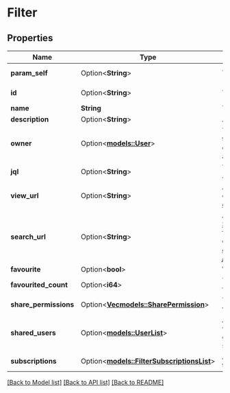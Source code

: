 # Filter

## Properties

Name | Type | Description | Notes
------------ | ------------- | ------------- | -------------
**param_self** | Option<**String**> | The URL of the filter. | [optional][readonly]
**id** | Option<**String**> | The unique identifier for the filter. | [optional][readonly]
**name** | **String** | The name of the filter. Must be unique. | 
**description** | Option<**String**> | A description of the filter. | [optional]
**owner** | Option<[**models::User**](User.md)> | The user who owns the filter. This is defaulted to the creator of the filter, however Jira administrators can change the owner of a shared filter in the admin settings. | [optional][readonly]
**jql** | Option<**String**> | The JQL query for the filter. For example, *project = SSP AND issuetype = Bug*. | [optional]
**view_url** | Option<**String**> | A URL to view the filter results in Jira, using the ID of the filter. For example, *https://your-domain.atlassian.net/issues/?filter=10100*. | [optional][readonly]
**search_url** | Option<**String**> | A URL to view the filter results in Jira, using the [Search for issues using JQL](#api-rest-api-2-filter-search-get) operation with the filter's JQL string to return the filter results. For example, *https://your-domain.atlassian.net/rest/api/2/search?jql=project+%3D+SSP+AND+issuetype+%3D+Bug*. | [optional][readonly]
**favourite** | Option<**bool**> | Whether the filter is selected as a favorite. | [optional]
**favourited_count** | Option<**i64**> | The count of how many users have selected this filter as a favorite, including the filter owner. | [optional][readonly]
**share_permissions** | Option<[**Vec<models::SharePermission>**](SharePermission.md)> | The groups and projects that the filter is shared with. | [optional]
**shared_users** | Option<[**models::UserList**](UserList.md)> | A paginated list of the users that the filter is shared with. This includes users that are members of the groups or can browse the projects that the filter is shared with. | [optional][readonly]
**subscriptions** | Option<[**models::FilterSubscriptionsList**](FilterSubscriptionsList.md)> | A paginated list of the users that are subscribed to the filter. | [optional][readonly]

[[Back to Model list]](../README.md#documentation-for-models) [[Back to API list]](../README.md#documentation-for-api-endpoints) [[Back to README]](../README.md)


